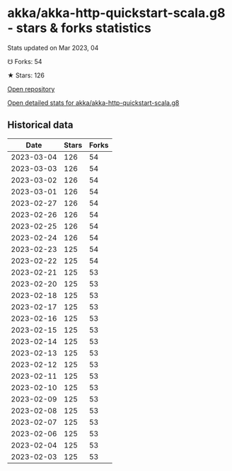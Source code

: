 # akka/akka-http-quickstart-scala.g8 - stars & forks statistics

Stats updated on Mar 2023, 04

☋ Forks: 54

★ Stars: 126

[Open repository](https://github.com/akka/akka-http-quickstart-scala.g8)

[Open detailed stats for akka/akka-http-quickstart-scala.g8](https://reviewgithub.com/rep/akka/akka-http-quickstart-scala.g8)

## Historical data
| Date | Stars | Forks |
|------|-------|-------|
| 2023-03-04 | 126 | 54 | 
| 2023-03-03 | 126 | 54 | 
| 2023-03-02 | 126 | 54 | 
| 2023-03-01 | 126 | 54 | 
| 2023-02-27 | 126 | 54 | 
| 2023-02-26 | 126 | 54 | 
| 2023-02-25 | 126 | 54 | 
| 2023-02-24 | 126 | 54 | 
| 2023-02-23 | 125 | 54 | 
| 2023-02-22 | 125 | 54 | 
| 2023-02-21 | 125 | 53 | 
| 2023-02-20 | 125 | 53 | 
| 2023-02-18 | 125 | 53 | 
| 2023-02-17 | 125 | 53 | 
| 2023-02-16 | 125 | 53 | 
| 2023-02-15 | 125 | 53 | 
| 2023-02-14 | 125 | 53 | 
| 2023-02-13 | 125 | 53 | 
| 2023-02-12 | 125 | 53 | 
| 2023-02-11 | 125 | 53 | 
| 2023-02-10 | 125 | 53 | 
| 2023-02-09 | 125 | 53 | 
| 2023-02-08 | 125 | 53 | 
| 2023-02-07 | 125 | 53 | 
| 2023-02-06 | 125 | 53 | 
| 2023-02-04 | 125 | 53 | 
| 2023-02-03 | 125 | 53 | 

